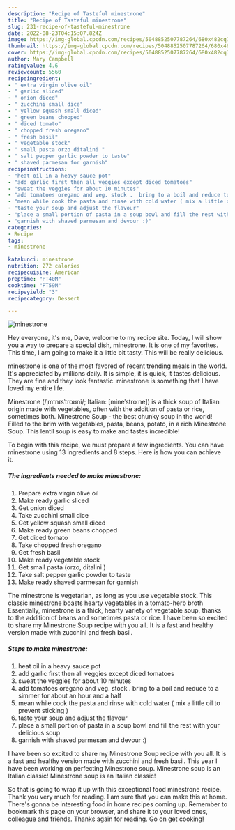 ```yaml
---
description: "Recipe of Tasteful minestrone"
title: "Recipe of Tasteful minestrone"
slug: 231-recipe-of-tasteful-minestrone
date: 2022-08-23T04:15:07.824Z
image: https://img-global.cpcdn.com/recipes/5048852507787264/680x482cq70/minestrone-recipe-main-photo.jpg
thumbnail: https://img-global.cpcdn.com/recipes/5048852507787264/680x482cq70/minestrone-recipe-main-photo.jpg
cover: https://img-global.cpcdn.com/recipes/5048852507787264/680x482cq70/minestrone-recipe-main-photo.jpg
author: Mary Campbell
ratingvalue: 4.6
reviewcount: 5560
recipeingredient:
- " extra virgin olive oil"
- " garlic sliced"
- " onion diced"
- " zucchini small dice"
- " yellow squash small diced"
- " green beans chopped"
- " diced tomato"
- " chopped fresh oregano"
- " fresh basil"
- " vegetable stock"
- " small pasta orzo ditalini "
- " salt pepper garlic powder to taste"
- " shaved parmesan for garnish"
recipeinstructions:
- "heat oil in a heavy sauce pot"
- "add garlic first then all veggies except diced tomatoes"
- "sweat the veggies for about 10 minutes"
- "add tomatoes oregano and veg. stock .  bring to a boil and reduce to a simmer for about an hour and a half"
- "mean while cook the pasta and rinse with cold water ( mix a little oil to prevent sticking )"
- "taste your soup and adjust the flavour"
- "place a small portion of pasta in a soup bowl and fill the rest with your delicious soup"
- "garnish with shaved parmesan and devour :)"
categories:
- Recipe
tags:
- minestrone

katakunci: minestrone 
nutrition: 272 calories
recipecuisine: American
preptime: "PT40M"
cooktime: "PT59M"
recipeyield: "3"
recipecategory: Dessert

---
```



![minestrone](https://img-global.cpcdn.com/recipes/5048852507787264/680x482cq70/minestrone-recipe-main-photo.jpg)

Hey everyone, it's me, Dave, welcome to my recipe site. Today, I will show you a way to prepare a special dish, minestrone. It is one of my favorites. This time, I am going to make it a little bit tasty. This will be really delicious.

minestrone is one of the most favored of recent trending meals in the world. It's appreciated by millions daily. It is simple, it is quick, it tastes delicious. They are fine and they look fantastic. minestrone is something that I have loved my entire life.

Minestrone (/ˌmɪnɪsˈtroʊni/; Italian: [mineˈstroːne]) is a thick soup of Italian origin made with vegetables, often with the addition of pasta or rice, sometimes both. Minestrone Soup - the best chunky soup in the world! Filled to the brim with vegetables, pasta, beans, potato, in a rich Minestrone Soup. This lentil soup is easy to make and tastes incredible!


To begin with this recipe, we must prepare a few ingredients. You can have minestrone using 13 ingredients and 8 steps. Here is how you can achieve it.

<!--inarticleads1-->

##### The ingredients needed to make minestrone:

1. Prepare  extra virgin olive oil
1. Make ready  garlic sliced
1. Get  onion diced
1. Take  zucchini small dice
1. Get  yellow squash small diced
1. Make ready  green beans chopped
1. Get  diced tomato
1. Take  chopped fresh oregano
1. Get  fresh basil
1. Make ready  vegetable stock
1. Get  small pasta (orzo, ditalini )
1. Take  salt pepper garlic powder to taste
1. Make ready  shaved parmesan for garnish


The minestrone is vegetarian, as long as you use vegetable stock. This classic minestrone boasts hearty vegetables in a tomato-herb broth Essentially, minestrone is a thick, hearty variety of vegetable soup, thanks to the addition of beans and sometimes pasta or rice. I have been so excited to share my Minestrone Soup recipe with you all. It is a fast and healthy version made with zucchini and fresh basil. 

<!--inarticleads2-->

##### Steps to make minestrone:

1. heat oil in a heavy sauce pot
1. add garlic first then all veggies except diced tomatoes
1. sweat the veggies for about 10 minutes
1. add tomatoes oregano and veg. stock .  bring to a boil and reduce to a simmer for about an hour and a half
1. mean while cook the pasta and rinse with cold water ( mix a little oil to prevent sticking )
1. taste your soup and adjust the flavour
1. place a small portion of pasta in a soup bowl and fill the rest with your delicious soup
1. garnish with shaved parmesan and devour :)


I have been so excited to share my Minestrone Soup recipe with you all. It is a fast and healthy version made with zucchini and fresh basil. This year I have been working on perfecting Minestrone soup. Minestrone soup is an Italian classic! Minestrone soup is an Italian classic! 

So that is going to wrap it up with this exceptional food minestrone recipe. Thank you very much for reading. I am sure that you can make this at home. There's gonna be interesting food in home recipes coming up. Remember to bookmark this page on your browser, and share it to your loved ones, colleague and friends. Thanks again for reading. Go on get cooking!
